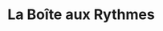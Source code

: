 ---
title: "La Boîte aux Rythmes"
url: /castelnau-le-lez/la-boite-aux-rythmes/
shop: instrument de musique
---